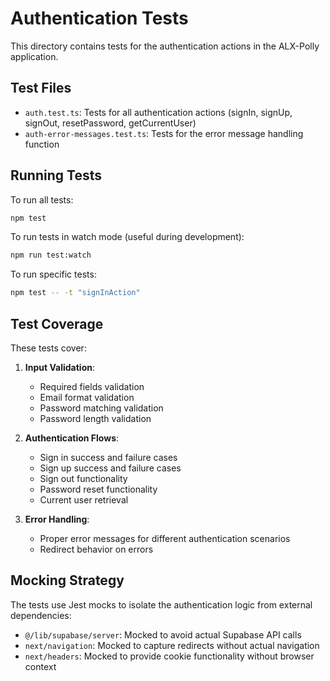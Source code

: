# Authentication Tests

This directory contains tests for the authentication actions in the ALX-Polly application.

## Test Files

- `auth.test.ts`: Tests for all authentication actions (signIn, signUp, signOut, resetPassword, getCurrentUser)
- `auth-error-messages.test.ts`: Tests for the error message handling function

## Running Tests

To run all tests:

```bash
npm test
```

To run tests in watch mode (useful during development):

```bash
npm run test:watch
```

To run specific tests:

```bash
npm test -- -t "signInAction"
```

## Test Coverage

These tests cover:

1. **Input Validation**:
   - Required fields validation
   - Email format validation
   - Password matching validation
   - Password length validation

2. **Authentication Flows**:
   - Sign in success and failure cases
   - Sign up success and failure cases
   - Sign out functionality
   - Password reset functionality
   - Current user retrieval

3. **Error Handling**:
   - Proper error messages for different authentication scenarios
   - Redirect behavior on errors

## Mocking Strategy

The tests use Jest mocks to isolate the authentication logic from external dependencies:

- `@/lib/supabase/server`: Mocked to avoid actual Supabase API calls
- `next/navigation`: Mocked to capture redirects without actual navigation
- `next/headers`: Mocked to provide cookie functionality without browser context